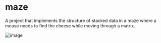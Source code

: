 # maze
A project that implements the structure of stacked data in a maze where a mouse needs to find the cheese while moving through a matrix.


![image](https://user-images.githubusercontent.com/93131818/169924953-8e0896ae-9456-4ae2-89fe-cc2156f2f65a.png)
